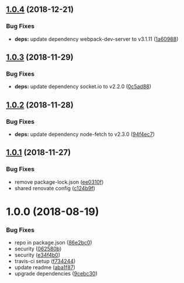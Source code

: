 ## [1.0.4](https://github.com/mike-works/rxjs-fundamentals/compare/v1.0.3...v1.0.4) (2018-12-21)


### Bug Fixes

* **deps:** update dependency webpack-dev-server to v3.1.11 ([1a60988](https://github.com/mike-works/rxjs-fundamentals/commit/1a60988))

## [1.0.3](https://github.com/mike-works/rxjs-fundamentals/compare/v1.0.2...v1.0.3) (2018-11-29)


### Bug Fixes

* **deps:** update dependency socket.io to v2.2.0 ([0c5ad88](https://github.com/mike-works/rxjs-fundamentals/commit/0c5ad88))

## [1.0.2](https://github.com/mike-works/rxjs-fundamentals/compare/v1.0.1...v1.0.2) (2018-11-28)


### Bug Fixes

* **deps:** update dependency node-fetch to v2.3.0 ([94f4ec7](https://github.com/mike-works/rxjs-fundamentals/commit/94f4ec7))

## [1.0.1](https://github.com/mike-works/rxjs-fundamentals/compare/v1.0.0...v1.0.1) (2018-11-27)


### Bug Fixes

* remove package-lock.json ([ee0310f](https://github.com/mike-works/rxjs-fundamentals/commit/ee0310f))
* shared renovate config ([c124b9f](https://github.com/mike-works/rxjs-fundamentals/commit/c124b9f))

# 1.0.0 (2018-08-19)


### Bug Fixes

* repo in package.json ([86e2bc0](https://github.com/mike-works/rxjs-fundamentals/commit/86e2bc0))
* security ([062580b](https://github.com/mike-works/rxjs-fundamentals/commit/062580b))
* security ([e34f4b0](https://github.com/mike-works/rxjs-fundamentals/commit/e34f4b0))
* travis-ci setup ([f734244](https://github.com/mike-works/rxjs-fundamentals/commit/f734244))
* update readme ([aba1f87](https://github.com/mike-works/rxjs-fundamentals/commit/aba1f87))
* upgrade dependencies ([9cebc30](https://github.com/mike-works/rxjs-fundamentals/commit/9cebc30))
